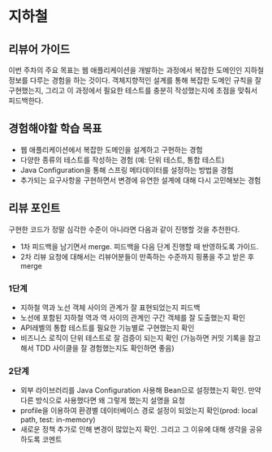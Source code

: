 # 지하철

## 리뷰어 가이드
이번 주차의 주요 목표는 웹 애플리케이션을 개발하는 과정에서 복잡한 도메인인 지하철 정보를 다루는 경험을 하는 것이다. 
객체지향적인 설계를 통해 복잡한 도메인 규칙을 잘 구현했는지, 그리고 이 과정에서 필요한 테스트를 충분히 작성했는지에 초점을 맞춰서 피드백한다.

## 경험해야할 학습 목표
- 웹 애플리케이션에서 복잡한 도메인을 설계하고 구현하는 경험
- 다양한 종류의 테스트를 작성하는 경험 (예: 단위 테스트, 통합 테스트)
- Java Configuration을 통해 스프링 메타데이터를 설정하는 방법을 경험 
- 추가되는 요구사항을 구현하면서 변경에 유연한 설계에 대해 다시 고민해보는 경험

## 리뷰 포인트

구현한 코드가 정말 심각한 수준이 아니라면 다음과 같이 진행할 것을 추천한다.
* 1차 피드백을 남기면서 merge. 피드백을 다음 단계 진행할 때 반영하도록 가이드.
* 2차 리뷰 요청에 대해서는 리뷰어분들이 만족하는 수준까지 핑퐁을 주고 받은 후 merge

### 1단계
- 지하철 역과 노선 객체 사이의 관계가 잘 표현되었는지 피드백
- 노선에 포함된 지하철 역과 역 사이의 관계인 구간 객체를 잘 도출했는지 확인
- API레벨의 통합 테스트를 필요한 기능별로 구현했는지 확인
- 비즈니스 로직이 단위 테스트로 잘 검증이 되는지 확인 (가능하면 커밋 기록을 참고해서 TDD 사이클을 잘 경험했는지도 확인하면 좋음)

### 2단계
- 외부 라이브러리를 Java Configuration 사용해 Bean으로 설정했는지 확인. 만약 다른 방식으로 사용했다면 왜 그렇게 했는지 설명을 요청
- profile을 이용하여 환경별 데이터베이스 경로 설정이 되었는지 확인(prod: local path, test: in-memory)
- 새로운 정책 추가로 인해 변경이 많았는지 확인. 그리고 그 이유에 대해 생각을 공유하도록 코멘트
